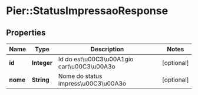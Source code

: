 # Pier::StatusImpressaoResponse

## Properties
Name | Type | Description | Notes
------------ | ------------- | ------------- | -------------
**id** | **Integer** | Id do est\u00C3\u00A1gio cart\u00C3\u00A3o | [optional] 
**nome** | **String** | Nome do status impress\u00C3\u00A3o | [optional] 


